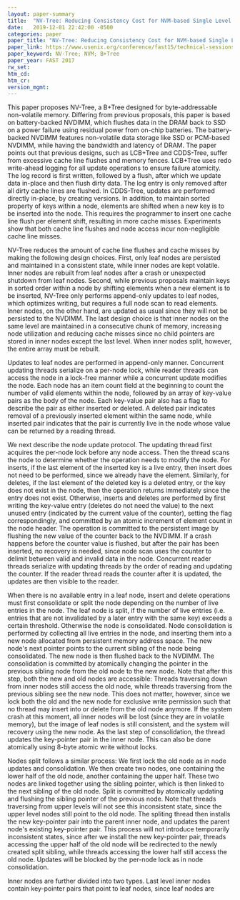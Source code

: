 ```yaml
---
layout: paper-summary
title:  "NV-Tree: Reducing Consistency Cost for NVM-based Single Level Systems"
date:   2019-12-01 22:42:00 -0500
categories: paper
paper_title: "NV-Tree: Reducing Consistency Cost for NVM-based Single Level Systems"
paper_link: https://www.usenix.org/conference/fast15/technical-sessions/presentation/yang
paper_keyword: NV-Tree; NVM; B+Tree
paper_year: FAST 2017
rw_set:
htm_cd:
htm_cr:
version_mgmt:
---
```


This paper proposes NV-Tree, a B+Tree designed for byte-addressable non-volatile memory. Differing from previous proposals,
this paper is based on battery-backed NVDIMM, which flushes data in the DRAM back to SSD on a power failure using residual
power from on-chip batteries. The battery-backed NVDIMM features non-volatile data storage like SSD or PCM-based NVDIMM,
while having the bandwidth and latency of DRAM. The paper points out that previous designs, such as LCB+Tree and CDDS-Tree,
suffer from excessive cache line flushes and memory fences. LCB+Tree uses redo write-ahead logging for all update operations
to ensure failure atomicity. The log record is first written, followed by a flush, after which we update data in-place and 
then flush dirty data. The log entry is only removed after all dirty cache lines are flushed. In CDDS-Tree, updates are
performed directly in-place, by creating versions. In addition, to maintain sorted property of keys within a node, elements
are shifted when a new key is to be inserted into the node. This requires the programmer to insert one cache line flush
per element shift, resulting in more cache misses. Experiments show that both cache line flushes and node access incur
non-negligible cache line misses.

NV-Tree reduces the amount of cache line flushes and cache misses by making the following design choices. First, only
leaf nodes are persisted and maintained in a consistent state, while inner nodes are kept volatile. Inner nodes are 
rebuilt from leaf nodes after a crash or unexpected shutdown from leaf nodes. Second, while previous proposals maintain
keys in sorted order within a node by shifting elements when a new element is to be inserted, NV-Tree only performs append-only 
updates to leaf nodes, which optimizes writing, but requires a full node scan to read elements. Inner nodes, on the other
hand, are updated as usual since they will not be persisted to the NVDIMM. The last design choice is that inner nodes on
the same level are maintained in a consecutive chunk of memory, increasing node utilization and reducing cache misses 
since no child pointers are stored in inner nodes except the last level. When inner nodes split, however, the entire array
must be rebuilt.

Updates to leaf nodes are performed in append-only manner. Concurrent updating threads serialize on a per-node lock, while
reader threads can access the node in a lock-free manner while a concurrent update modifies the node. Each node has an item 
count field at the beginning to count the number of valid elements within the node, followed by an array of key-value
pairs as the body of the node. Each key-value pair also has a flag to describe the pair as either inserted or deleted. 
A deleted pair indicates removal of a previously inserted element within the same node, while inserted pair indicates that
the pair is currently live in the node whose value can be returned by a reading thread. 

We next describe the node update protocol. The updating thread first acquires the per-node lock before any node access.
Then the thread scans the node to determine whether the operation needs to modify the node. For inserts, if the last element
of the inserted key is a live entry, then insert does not need to be performed, since we already have the element. Similarly, 
for deletes, if the last element of the deleted key is a deleted entry, or the key does not exist in the node, then the 
operation returns immediately since the entry does not exist. Otherwise, inserts and deletes are performed by first writing
the key-value entry (deletes do not need the value) to the next unused entry (indicated by the current value of the counter), 
setting the flag correspondingly, and committed by an atomic increment of element count in the node header. The operation 
is committed to the persistent image by flushing the new value of the counter back to the NVDIMM. If a crash happens before 
the counter value is flushed, but after the pair has been inserted, no recovery is needed, since node scan uses the counter 
to delimit between valid and invalid data in the node. Concurrent reader threads serialize with updating threads by the 
order of reading and updating the counter. If the reader thread reads the counter after it is updated, the updates are 
then visible to the reader. 

When there is no available entry in a leaf node, insert and delete operations must first consolidate or split the node
depending on the number of live entries in the node. The leaf node is split, if the number of live entries (i.e.
entries that are not invalidated by a later entry with the same key) exceeds a certain threshold. Otherwise the node is 
consolidated. Node consolidation is performed by collecting all live entries in the node, and inserting them into a new 
node allocated from persistent memory address space. The new node's next pointer points to the current sibling of the 
node being consolidated. The new node is then flushed back to the NVDIMM. The consolidation is committed by atomically
changing the pointer in the previous sibling node from the old node to the new node. Note that after this step, both
the new and old nodes are accessible: Threads traversing down from inner nodes still access the old node, while threads
traversing from the previous sibling see the new node. This does not matter, however, since we lock both the old and the 
new node for exclusive write permission such that no thread may insert into or delete from the old node anymore. If
the system crash at this moment, all inner nodes will be lost (since they are in volatile memory), but the image of 
leaf nodes is still consistent, and the system will recovery using the new node. As the last step of consolidation, the 
thread updates the key-pointer pair in the inner node. This can also be done atomically using 8-byte atomic write without 
locks. 

Nodes split follows a similar process: We first lock the old node as in node updates and consolidation. We then create two
nodes, one containing the lower half of the old node, another containing the upper half. These two nodes are linked 
together using the sibling pointer, which is then linked to the next sibling of the old node. Split is committed by
atomically updating and flushing the sibling pointer of the previous node. Note that threads traversing from upper levels
will not see this inconsistent state, since the upper level nodes still point to the old node. The spliting thread then
installs the new key-pointer pair into the parent inner node, and updates the parent node's existing key-pointer pair.
This process will not introduce temporarily inconsistent states, since after we install the new key-pointer pair, threads
accessing the upper half of the old node will be redirected to the newly created split sibling, while threads accessing
the lower half still access the old node. Updates will be blocked by the per-node lock as in node consolidation.


Inner nodes are further divided into two types. Last level inner nodes contain key-pointer pairs that point to leaf nodes,
since leaf nodes are 
